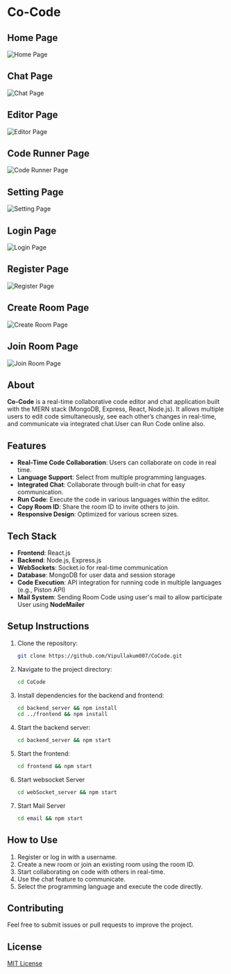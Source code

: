# Co-Code

## Home Page

![Home Page](/frontend/Co-Code-main/public/ScreenShots/Home.png)

## Chat Page

![Chat Page](/frontend/Co-Code-main/public/ScreenShots/Chat1.png)

## Editor Page

![Editor Page](/frontend/Co-Code-main/public/ScreenShots/AfterFileOpen.png)

## Code Runner Page

![Code Runner Page](/frontend/Co-Code-main/public/ScreenShots/CodeRunner.png)

## Setting Page

![Setting Page](/frontend/Co-Code-main/public/ScreenShots/Setting.png)

## Login Page

![Login Page](/frontend/Co-Code-main/public/ScreenShots/login.png)

## Register Page

![Register Page](/frontend/Co-Code-main/public/ScreenShots/register.png)

## Create Room Page

![Create Room Page](/frontend/Co-Code-main/public/ScreenShots/CreateRoom.png)

## Join Room Page

![Join Room Page](/frontend/Co-Code-main/public/ScreenShots/JoinRoom.png)

## About
**Co-Code** is a real-time collaborative code editor and chat application built with the MERN stack (MongoDB, Express, React, Node.js). It allows multiple users to edit code simultaneously, see each other’s changes in real-time, and communicate via integrated chat.User can Run Code online also.

## Features
- **Real-Time Code Collaboration**: Users can collaborate on code in real time.
- **Language Support**: Select from multiple programming languages.
- **Integrated Chat**: Collaborate through built-in chat for easy communication.
- **Run Code**: Execute the code in various languages within the editor.
- **Copy Room ID**: Share the room ID to invite others to join.
- **Responsive Design**: Optimized for various screen sizes.

## Tech Stack
- **Frontend**: React.js
- **Backend**: Node.js, Express.js
- **WebSockets**: Socket.io for real-time communication
- **Database**: MongoDB for user data and session storage
- **Code Execution**: API integration for running code in multiple languages (e.g., Piston API)
- **Mail System**: Sending Room Code using user's mail to allow participate User using **NodeMailer**
 
## Setup Instructions
1. Clone the repository:
   ```bash
   git clone https://github.com/Vipullakum007/CoCode.git
   ```
2. Navigate to the project directory:
   ```bash
   cd CoCode
   ```
3. Install dependencies for the backend and frontend:
   ```bash
   cd backend_server && npm install
   cd ../frontend && npm install
   ```
4. Start the backend server:
   ```bash
   cd backend_server && npm start
   ```
5. Start the frontend:
   ```bash
   cd frontend && npm start
   ```
6. Start websocket Server
   ```bash
   cd webSocket_server && npm start
   ```
7. Start Mail Server
   ```bash
   cd email && npm start
   ```

## How to Use
1. Register or log in with a username.
2. Create a new room or join an existing room using the room ID.
3. Start collaborating on code with others in real-time.
4. Use the chat feature to communicate.
5. Select the programming language and execute the code directly.

## Contributing
Feel free to submit issues or pull requests to improve the project.

## License
[MIT License](LICENSE)
